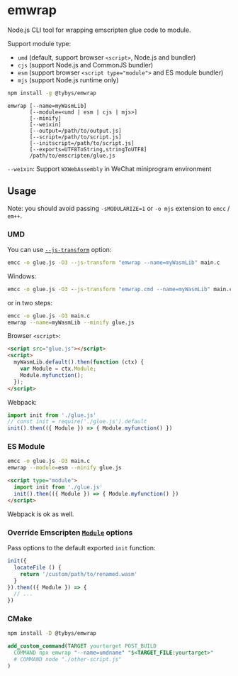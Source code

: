 # emwrap

Node.js CLI tool for wrapping emscripten glue code to module.

Support module type:

* `umd` (default, support browser `<script>`, Node.js and bundler)
* `cjs` (support Node.js and CommonJS bundler)
* `esm` (support browser `<script type="module">` and ES module bundler)
* `mjs` (support Node.js runtime only)

```bash
npm install -g @tybys/emwrap
```

```
emwrap [--name=myWasmLib]
       [--module=<umd | esm | cjs | mjs>]
       [--minify]
       [--weixin]
       [--output=/path/to/output.js]
       [--script=/path/to/script.js]
       [--initscript=/path/to/script.js]
       [--exports=UTF8ToString,stringToUTF8]
       /path/to/emscripten/glue.js
```

`--weixin`: Support `WXWebAssembly` in WeChat miniprogram environment

## Usage

Note: you should avoid passing `-sMODULARIZE=1` or `-o mjs` extension to `emcc` / `em++`.

### UMD

You can use [`--js-transform`](https://emscripten.org/docs/tools_reference/emcc.html#emcc-minify) option:

```bash
emcc -o glue.js -O3 --js-transform "emwrap --name=myWasmLib" main.c
```

Windows:

```bat
emcc -o glue.js -O3 --js-transform "emwrap.cmd --name=myWasmLib" main.c
```

or in two steps:

```bash
emcc -o glue.js -O3 main.c
emwrap --name=myWasmLib --minify glue.js
```

Browser `<script>`:

```html
<script src="glue.js"></script>
<script>
  myWasmLib.default().then(function (ctx) {
    var Module = ctx.Module;
    Module.myfunction();
  });
</script>
```

Webpack:

```js
import init from './glue.js'
// const init = require('./glue.js').default
init().then(({ Module }) => { Module.myfunction() })
```

### ES Module

```bash
emcc -o glue.js -O3 main.c
emwrap --module=esm --minify glue.js
```

```html
<script type="module">
  import init from './glue.js'
  init().then(({ Module }) => { Module.myfunction() })
</script>
```

Webpack is ok as well.

### Override Emscripten [`Module`](https://emscripten.org/docs/api_reference/module.html) options

Pass options to the default exported `init` function:

```js
init({
  locateFile () {
    return '/custom/path/to/renamed.wasm'
  }
}).then(({ Module }) => {
  // ...
})
```

### CMake

```bash
npm install -D @tybys/emwrap
```

```cmake
add_custom_command(TARGET yourtarget POST_BUILD
  COMMAND npx emwrap "--name=umdname" "$<TARGET_FILE:yourtarget>"
  # COMMAND node "./other-script.js"
)
```
